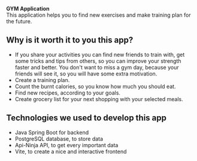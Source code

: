 **GYM Application**\
This application helps you to find new exercises and make training plan for the future.

## Why is it worth it to you this app?
- If you share your activities you can find new friends to train with, 
get some tricks and tips from others, so you can improve your strength faster and better.
You don't want to miss a gym day, because your friends will see it, so you will have some extra motivation.
- Create a training plan.
- Count the burnt calories, so you know how much you should eat.
- Find new recipes, according to your goals.
- Create grocery list for your next shopping with your selected meals.

## Technologies we used to develop this app
- Java Spring Boot for backend
- PostgreSQL database, to store data
- Api-Ninja API, to get every important data
- Vite, to create a nice and interactive frontend